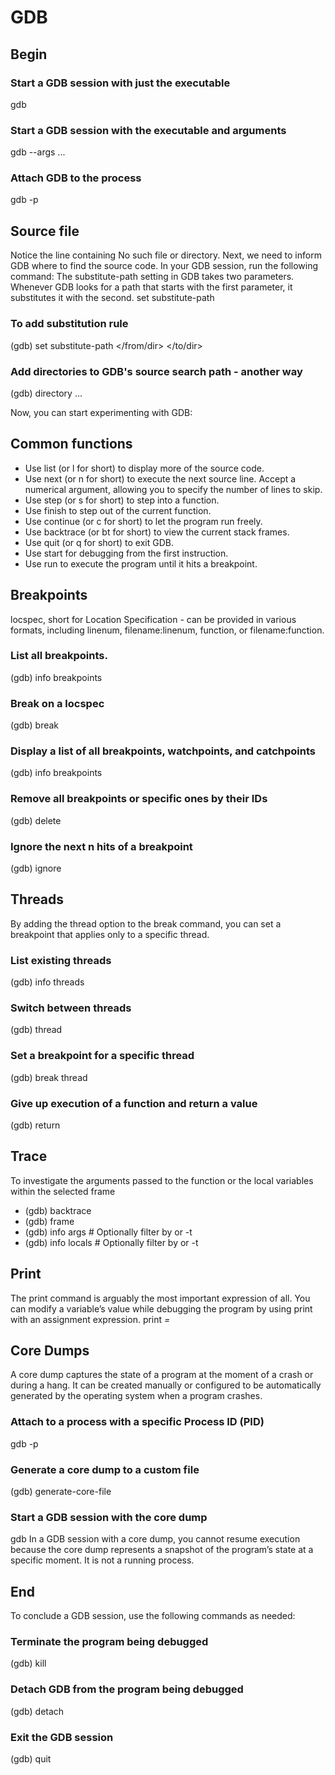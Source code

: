 # GDB

## Begin
### Start a GDB session with just the executable
gdb <executable>
### Start a GDB session with the executable and arguments
gdb --args <executable> <arg1> <arg2> ...
### Attach GDB to the process
gdb -p <pid>

## Source file
Notice the line containing No such file or directory. Next, we need to inform GDB where to find the source code. In your GDB session, run the following command: The substitute-path setting in GDB takes two parameters. Whenever GDB looks for a path that starts with the first parameter, it substitutes it with the second. set substitute-path 
### To add substitution rule
(gdb) set substitute-path </from/dir> </to/dir>
### Add directories to GDB's source search path - another way
(gdb) directory <dir1> <dir2> ...

Now, you can start experimenting with GDB:

## Common functions
* Use list (or l for short) to display more of the source code.
* Use next (or n for short) to execute the next source line. Accept a numerical argument, allowing you to specify the number of lines to skip.
* Use step (or s for short) to step into a function.
* Use finish to step out of the current function.
* Use continue (or c for short) to let the program run freely.
* Use backtrace (or bt for short) to view the current stack frames.
* Use quit (or q for short) to exit GDB.
* Use start for debugging from the first instruction.
* Use run to execute the program until it hits a breakpoint.

## Breakpoints
locspec, short for Location Specification - can be provided in various formats, including linenum, filename:linenum, function, or filename:function.
### List all breakpoints.
(gdb) info breakpoints
### Break on a locspec
(gdb) break <locspec>
### Display a list of all breakpoints, watchpoints, and catchpoints
(gdb) info breakpoints
### Remove all breakpoints or specific ones by their IDs
(gdb) delete
### Ignore the next n hits of a breakpoint
(gdb) ignore <id> <n>

## Threads
By adding the thread option to the break command, you can set a breakpoint that applies only to a specific thread.

### List existing threads
(gdb) info threads

### Switch between threads
(gdb) thread <id>

### Set a breakpoint for a specific thread
(gdb) break <locspec> thread <id>

### Give up execution of a function and return a value
(gdb) return <return-value-expression>

## Trace
To investigate the arguments passed to the function or the local variables within the selected frame
* (gdb) backtrace
* (gdb) frame <id>
* (gdb) info args  # Optionally filter by <name> or -t <type-name>
* (gdb) info locals  # Optionally filter by <name> or -t <type-name>

## Print
The print command is arguably the most important expression of all.
You can modify a variable’s value while debugging the program by using print with an assignment expression. 
print <var> = <val>

## Core Dumps
A core dump captures the state of a program at the moment of a crash or during a hang. It can be created manually or configured to be automatically generated by the operating system when a program crashes.

### Attach to a process with a specific Process ID (PID)
gdb -p <pid>

### Generate a core dump to a custom file
(gdb) generate-core-file <filename>

### Start a GDB session with the core dump
gdb <executable> <core-dump-file>
In a GDB session with a core dump, you cannot resume execution because the core dump represents a snapshot of the program’s state at a specific moment. It is not a running process.

## End
To conclude a GDB session, use the following commands as needed:

### Terminate the program being debugged
(gdb) kill

### Detach GDB from the program being debugged
(gdb) detach

### Exit the GDB session
(gdb) quit